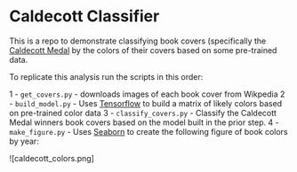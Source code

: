# Caldecott Classifier

This is a repo to demonstrate classifying book covers (specifically the
[Caldecott Medal](https://en.wikipedia.org/wiki/Caldecott_Medal) by the
colors of their covers based on some pre-trained data.

To replicate this analysis run the scripts in this order:

1 - `get_covers.py` - downloads images of each book cover from Wikpedia
2 - `build_model.py` - Uses [Tensorflow](https://www.tensorflow.org/) to
build a matrix of likely colors based on pre-trained color data
3 - `classify_covers.py` - Classify the Caldecott Medal winners book
covers based on the model built in the prior step.
4 - `make_figure.py` - Uses [Seaborn](https://seaborn.pydata.org/) to
create the following figure of book colors by year:

![caldecott_colors.png]
